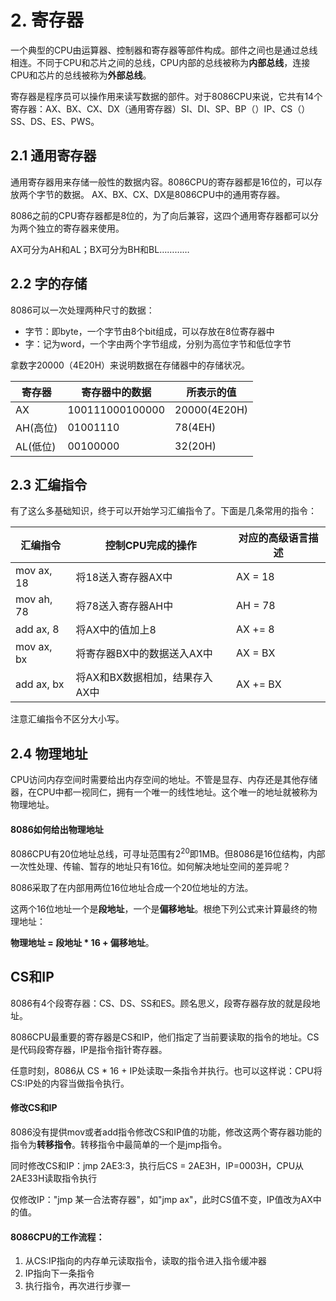 # 2. 寄存器

一个典型的CPU由运算器、控制器和寄存器等部件构成。部件之间也是通过总线相连。不同于CPU和芯片之间的总线，CPU内部的总线被称为**内部总线**，连接CPU和芯片的总线被称为**外部总线**。

寄存器是程序员可以操作用来读写数据的部件。对于8086CPU来说，它共有14个寄存器：AX、BX、CX、DX（通用寄存器）SI、DI、SP、BP（）IP、CS（）SS、DS、ES、PWS。

## 2.1 通用寄存器

通用寄存器用来存储一般性的数据内容。8086CPU的寄存器都是16位的，可以存放两个字节的数据。 AX、BX、CX、DX是8086CPU中的通用寄存器。

8086之前的CPU寄存器都是8位的，为了向后兼容，这四个通用寄存器都可以分为两个独立的寄存器来使用。

AX可分为AH和AL；BX可分为BH和BL…………

## 2.2 字的存储

8086可以一次处理两种尺寸的数据：

- 字节：即byte，一个字节由8个bit组成，可以存放在8位寄存器中
- 字：记为word，一个字由两个字节组成，分别为高位字节和低位字节

拿数字20000（4E20H）来说明数据在存储器中的存储状况。

| 寄存器    | 寄存器中的数据         | 所表示的值        |
| ------ | --------------- | ------------ |
| AX     | 100111000100000 | 20000(4E20H) |
| AH(高位) | 01001110        | 78(4EH)      |
| AL(低位) | 00100000        | 32(20H)      |

## 2.3 汇编指令

有了这么多基础知识，终于可以开始学习汇编指令了。下面是几条常用的指令：

| 汇编指令       | 控制CPU完成的操作         | 对应的高级语言描述 |
| ---------- | ------------------ | --------- |
| mov ax, 18 | 将18送入寄存器AX中        | AX = 18   |
| mov ah, 78 | 将78送入寄存器AH中        | AH = 78   |
| add ax, 8  | 将AX中的值加上8          | AX += 8   |
| mov ax, bx | 将寄存器BX中的数据送入AX中    | AX = BX   |
| add ax, bx | 将AX和BX数据相加，结果存入AX中 | AX += BX  |

注意汇编指令不区分大小写。

## 2.4 物理地址

CPU访问内存空间时需要给出内存空间的地址。不管是显存、内存还是其他存储器，在CPU中都一视同仁，拥有一个唯一的线性地址。这个唯一的地址就被称为物理地址。

#### 8086如何给出物理地址

8086CPU有20位地址总线，可寻址范围有$2^{20}$即1MB。但8086是16位结构，内部一次性处理、传输、暂存的地址只有16位。如何解决地址空间的差异呢？

8086采取了在内部用两位16位地址合成一个20位地址的方法。

这两个16位地址一个是**段地址**，一个是**偏移地址**。根绝下列公式来计算最终的物理地址：

**物理地址 = 段地址 * 16 + 偏移地址**。

## CS和IP

8086有4个段寄存器：CS、DS、SS和ES。顾名思义，段寄存器存放的就是段地址。

8086CPU最重要的寄存器是CS和IP，他们指定了当前要读取的指令的地址。CS是代码段寄存器，IP是指令指针寄存器。

任意时刻，8086从 CS * 16 + IP处读取一条指令并执行。也可以这样说：CPU将CS:IP处的内容当做指令执行。

#### 修改CS和IP

8086没有提供mov或者add指令修改CS和IP值的功能，修改这两个寄存器功能的指令为**转移指令**。转移指令中最简单的一个是jmp指令。

同时修改CS和IP：jmp 2AE3:3，执行后CS = 2AE3H，IP=0003H，CPU从2AE33H读取指令执行

仅修改IP："jmp 某一合法寄存器"，如"jmp ax"，此时CS值不变，IP值改为AX中的值。

#### 8086CPU的工作流程：

1. 从CS:IP指向的内存单元读取指令，读取的指令进入指令缓冲器
2. IP指向下一条指令
3. 执行指令，再次进行步骤一